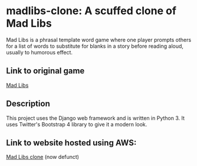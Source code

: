 # madlibs-clone: A scuffed clone of Mad Libs
Mad Libs is a phrasal template word game where one player prompts others for a list of words to substitute for blanks in a story before reading aloud, usually to humorous effect.

## Link to original game
[Mad Libs](http://www.madlibs.com)

## Description
This project uses the Django web framework and is written in Python 3. It uses Twitter's Bootstrap 4 library to give it a modern look.

## Link to website hosted using AWS:
[Mad Libs clone](http://ec2-15-207-47-65.ap-south-1.compute.amazonaws.com:8080/) (now defunct)
